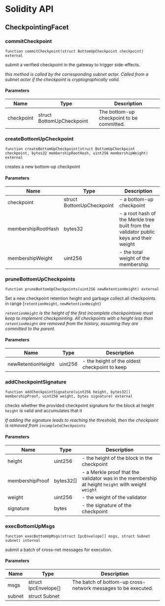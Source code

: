 # Solidity API

## CheckpointingFacet

### commitCheckpoint

```solidity
function commitCheckpoint(struct BottomUpCheckpoint checkpoint) external
```

submit a verified checkpoint in the gateway to trigger side-effects.

_this method is called by the corresponding subnet actor.
    Called from a subnet actor if the checkpoint is cryptographically valid._

#### Parameters

| Name | Type | Description |
| ---- | ---- | ----------- |
| checkpoint | struct BottomUpCheckpoint | The bottom-up checkpoint to be committed. |

### createBottomUpCheckpoint

```solidity
function createBottomUpCheckpoint(struct BottomUpCheckpoint checkpoint, bytes32 membershipRootHash, uint256 membershipWeight) external
```

creates a new bottom-up checkpoint

#### Parameters

| Name | Type | Description |
| ---- | ---- | ----------- |
| checkpoint | struct BottomUpCheckpoint | - a bottom-up checkpoint |
| membershipRootHash | bytes32 | - a root hash of the Merkle tree built from the validator public keys and their weight |
| membershipWeight | uint256 | - the total weight of the membership |

### pruneBottomUpCheckpoints

```solidity
function pruneBottomUpCheckpoints(uint256 newRetentionHeight) external
```

Set a new checkpoint retention height and garbage collect all checkpoints in range [`retentionHeight`, `newRetentionHeight`)

_`retentionHeight` is the height of the first incomplete checkpointswe must keep to implement checkpointing.
All checkpoints with a height less than `retentionHeight` are removed from the history, assuming they are committed to the parent._

#### Parameters

| Name | Type | Description |
| ---- | ---- | ----------- |
| newRetentionHeight | uint256 | - the height of the oldest checkpoint to keep |

### addCheckpointSignature

```solidity
function addCheckpointSignature(uint256 height, bytes32[] membershipProof, uint256 weight, bytes signature) external
```

checks whether the provided checkpoint signature for the block at height `height` is valid and accumulates that it

_If adding the signature leads to reaching the threshold, then the checkpoint is removed from `incompleteCheckpoints`_

#### Parameters

| Name | Type | Description |
| ---- | ---- | ----------- |
| height | uint256 | - the height of the block in the checkpoint |
| membershipProof | bytes32[] | - a Merkle proof that the validator was in the membership at height `height` with weight `weight` |
| weight | uint256 | - the weight of the validator |
| signature | bytes | - the signature of the checkpoint |

### execBottomUpMsgs

```solidity
function execBottomUpMsgs(struct IpcEnvelope[] msgs, struct Subnet subnet) internal
```

submit a batch of cross-net messages for execution.

#### Parameters

| Name | Type | Description |
| ---- | ---- | ----------- |
| msgs | struct IpcEnvelope[] | The batch of bottom-up cross-network messages to be executed. |
| subnet | struct Subnet |  |

